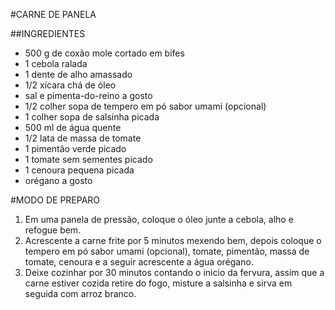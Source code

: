 #CARNE DE PANELA

##INGREDIENTES


- 500 g de coxão mole cortado em bifes
- 1 cebola ralada
- 1 dente de alho amassado
- 1/2 xícara chá de óleo
- sal e pimenta-do-reino a gosto
- 1/2 colher sopa de tempero em pó sabor umami (opcional)
- 1 colher sopa de salsinha picada
- 500 ml de água quente
- 1/2 lata de massa de tomate
- 1 pimentão verde picado
- 1 tomate sem sementes picado
- 1 cenoura pequena picada
- orégano a gosto

#MODO DE PREPARO

1. Em uma panela de pressão, coloque o óleo junte a cebola, alho e refogue bem.
2. Acrescente a carne frite por 5 minutos mexendo bem, depois coloque o tempero em pó sabor umami (opcional), tomate, pimentão, massa de tomate, cenoura e a seguir acrescente a água orégano.
3. Deixe cozinhar por 30 minutos contando o inicio da fervura, assim que a carne estiver cozida retire do fogo, misture a salsinha e sirva em seguida com arroz branco.
